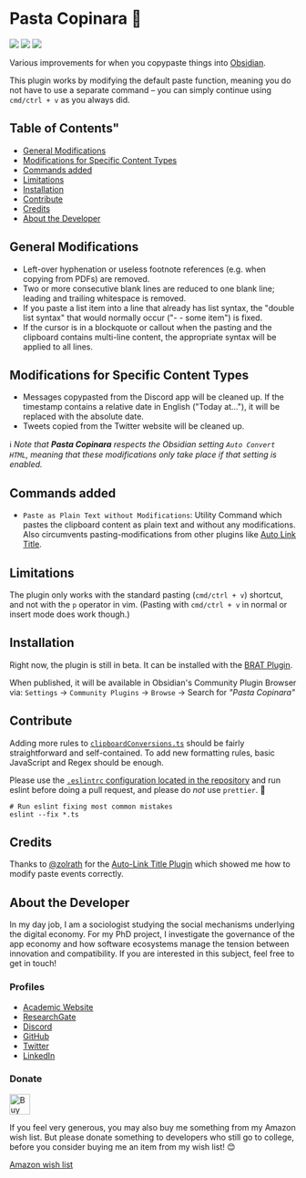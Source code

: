 # Pasta Copinara 🍝

![](https://img.shields.io/github/downloads/chrisgrieser/obsidian-smarter-paste/total?label=Total%20Downloads&style=plastic) ![](https://img.shields.io/github/v/release/chrisgrieser/obsidian-smarter-paste?label=Latest%20Release&style=plastic) [![](https://img.shields.io/badge/changelog-click%20here-FFE800?style=plastic)](Changelog.md)

Various improvements for when you copypaste things into [Obsidian](https://obsidian.md/).

This plugin works by modifying the default paste function, meaning you do not have to use a separate command – you can simply continue using `cmd/ctrl + v` as you always did.

## Table of Contents"
<!-- MarkdownTOC levels="2" -->

- [General Modifications](#general-modifications)
- [Modifications for Specific Content Types](#modifications-for-specific-content-types)
- [Commands added](#commands-added)
- [Limitations](#limitations)
- [Installation](#installation)
- [Contribute](#contribute)
- [Credits](#credits)
- [About the Developer](#about-the-developer)

<!-- /MarkdownTOC -->

## General Modifications
- Left-over hyphenation or useless footnote references (e.g. when copying from PDFs) are removed.
- Two or more consecutive blank lines are reduced to one blank line; leading and trailing whitespace is removed.
- If you paste a list item into a line that already has list syntax, the "double list syntax" that would normally occur ("- - some item") is fixed.
- If the cursor is in a blockquote or callout when the pasting and the clipboard contains multi-line content, the appropriate syntax will be applied to all lines.

## Modifications for Specific Content Types
- Messages copypasted from the Discord app will be cleaned up. If the timestamp contains a relative date in English ("Today at…"), it will be replaced with the absolute date.
- Tweets copied from the Twitter website will be cleaned up.

ℹ️ *Note that __Pasta Copinara__ respects the Obsidian setting `Auto Convert HTML`, meaning that these modifications only take place if that setting is enabled.*

## Commands added
- `Paste as Plain Text without Modifications`: Utility Command which pastes the clipboard content as plain text and without any modifications. Also circumvents pasting-modifications from other plugins like [Auto Link Title](https://obsidian.md/plugins?id=obsidian-auto-link-title).

## Limitations
The plugin only works with the standard pasting (`cmd/ctrl + v`) shortcut, and not with the `p` operator in vim. (Pasting with `cmd/ctrl + v` in normal or insert mode does work though.)

## Installation
Right now, the plugin is still in beta. It can be installed with the [BRAT Plugin](https://github.com/TfTHacker/obsidian42-brat).

When published, it will be available in Obsidian's Community Plugin Browser via: `Settings` → `Community Plugins` → `Browse` → Search for *"Pasta Copinara"*

## Contribute
Adding more rules to [`clipboardConversions.ts`](clipboardConversions.ts) should be fairly straightforward and self-contained. To add new formatting rules, basic JavaScript and Regex should be enough.

Please use the [`.eslintrc` configuration located in the repository](.eslintrc) and run eslint before doing a pull request, and please do *not* use `prettier`. 🙂

```shell
# Run eslint fixing most common mistakes
eslint --fix *.ts
```

## Credits
Thanks to [@zolrath](https://github.com/zolrath) for the [Auto-Link Title Plugin](https://github.com/zolrath/obsidian-auto-link-title) which showed me how to modify paste events correctly.

## About the Developer
In my day job, I am a sociologist studying the social mechanisms underlying the digital economy. For my PhD project, I investigate the governance of the app economy and how software ecosystems manage the tension between innovation and compatibility. If you are interested in this subject, feel free to get in touch!

<!-- markdown-link-check-disable -->
### Profiles
- [Academic Website](https://chris-grieser.de/)
- [ResearchGate](https://www.researchgate.net/profile/Christopher-Grieser)
- [Discord](https://discordapp.com/users/462774483044794368/)
- [GitHub](https://github.com/chrisgrieser/)
- [Twitter](https://twitter.com/pseudo_meta)
- [LinkedIn](https://www.linkedin.com/in/christopher-grieser-ba693b17a/)

### Donate
<a href='https://ko-fi.com/Y8Y86SQ91' target='_blank'><img height='36' style='border:0px;height:36px;' src='https://cdn.ko-fi.com/cdn/kofi1.png?v=3' border='0' alt='Buy Me a Coffee at ko-fi.com' /></a>

If you feel very generous, you may also buy me something from my Amazon wish list. But please donate something to developers who still go to college, before you consider buying me an item from my wish list! 😊

[Amazon wish list](https://www.amazon.de/hz/wishlist/ls/2C7RIOJPN3K5F?ref_=wl_share)
